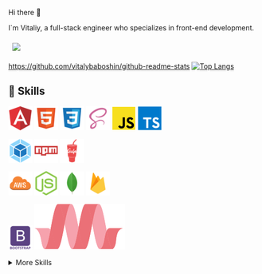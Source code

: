 Hi there 👋 

I`m Vitaliy, a full-stack engineer who specializes in front-end development.

<a href="https://github.com/vitalybaboshin">
  <img align="center" style="margin:0.5rem" 
  src="https://github-readme-stats.vercel.app/api/top-langs/?username=vitalybaboshin&layout=compact&hide=html,css&title_color=ffffff&text_color=c9cacc&icon_color=4AB197&bg_color=1A2B34" />
</a>

https://github.com/vitalybaboshin/github-readme-stats
[![Top Langs](https://github-readme-stats.vercel.app/api/top-langs/?username=vitalybaboshin)](https://github.com/vitalybaboshin/github-readme-stats)
## 💼 Skills

![Image alt ](svg/angular.png)
![Image alt ](svg/html.png)
![Image alt ](svg/css.png)
![Image alt ](svg/scss.png)
![Image alt ](svg/js.png)
![Image alt ](svg/typescript.png)


![Image alt ](svg/webpack.png)
![Image alt ](svg/npm.png)
![Image alt ](svg/gulp.png)

![Image alt ](svg/aws.png)
![Image alt ](svg/nodejs.png)
![Image alt ](svg/mongodb.png)
![Image alt ](svg/firebase.png)


![Image alt ](svg/bootstrap.png)
![Image alt ](svg/mat.svg)



<details>
<summary>More Skills</summary>
<br>
![Image alt ](svg/c.png)
![Image alt ](svg/csharp.png)
![Image alt ](svg/mysql.png)

</details>
